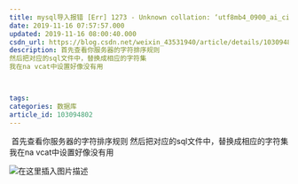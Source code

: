 ```yaml
---
title: mysql导入报错 [Err] 1273 - Unknown collation: ‘utf8mb4_0900_ai_ci‘
date: 2019-11-16 07:57:57.000
updated: 2019-11-16 08:00:40.000
csdn_url: https://blog.csdn.net/weixin_43531940/article/details/103094802
description: 首先查看你服务器的字符排序规则
然后把对应的sql文件中，替换成相应的字符集
我在na vcat中设置好像没有用



tags: 
categories: 数据库
article_id: 103094802
---
```

﻿
首先查看你服务器的字符排序规则
然后把对应的sql文件中，替换成相应的字符集
我在na vcat中设置好像没有用

![在这里插入图片描述](http://img.yayi.site/csdn/20191116075739823.png-watermaskStyle)
